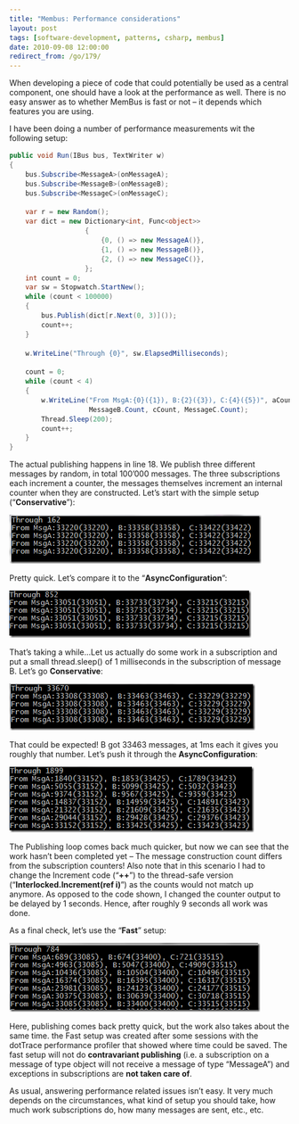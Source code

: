 ```yaml
---
title: "Membus: Performance considerations"
layout: post
tags: [software-development, patterns, csharp, membus]
date: 2010-09-08 12:00:00
redirect_from: /go/179/
---
```


When developing a piece of code that could potentially be used as a central component, one should have a look at the performance as well. There is no easy answer as to whether MemBus is fast or not – it depends which features you are using.

I have been doing a number of performance measurements wit the following setup:

```csharp
public void Run(IBus bus, TextWriter w)
{
    bus.Subscribe<MessageA>(onMessageA);
    bus.Subscribe<MessageB>(onMessageB);
    bus.Subscribe<MessageC>(onMessageC);

    var r = new Random();
    var dict = new Dictionary<int, Func<object>>
                   {
                       {0, () => new MessageA()},
                       {1, () => new MessageB()},
                       {2, () => new MessageC()},
                   };
    int count = 0;
    var sw = Stopwatch.StartNew();
    while (count < 100000)
    {
        bus.Publish(dict[r.Next(0, 3)]());
        count++;
    }

    w.WriteLine("Through {0}", sw.ElapsedMilliseconds);

    count = 0;
    while (count < 4)
    {
        w.WriteLine("From MsgA:{0}({1}), B:{2}({3}), C:{4}({5})", aCount, MessageA.Count, bCount,
                    MessageB.Count, cCount, MessageC.Count);
        Thread.Sleep(200);
        count++;
    }
}
```

The actual publishing happens in line 18. We publish three different messages by random, in total 100’000 messages. The three subscriptions each increment a counter, the messages themselves increment an internal counter when they are constructed. Let’s start with the simple setup (“**Conservative**”):

![image](/assets/image_5314e329-cdb9-4cdc-82d8-2245ebc72749.png "image") 

Pretty quick. Let’s compare it to the “**AsyncConfiguration**”:

![image](/assets/image_e3e558bc-b06e-4827-bf63-59863e4ff134.png "image") 

That’s taking a while...Let us actually do some work in a subscription and put a small thread.sleep() of 1 milliseconds in the subscription of message B. Let’s go **Conservative**:

![image](/assets/image_26fb2203-0e83-4070-a1b7-93ac4c8c9dab.png "image") 

That could be expected! B got 33463 messages, at 1ms each it gives you roughly that number. Let’s push it through the **AsyncConfiguration**:

![image](/assets/image_4f1ee625-b549-4ff8-933f-35ee48eb3165.png "image") 

The Publishing loop comes back much quicker, but now we can see that the work hasn’t been completed yet – The message construction count differs from the subscription counters! Also note that in this scenario I had to change the Increment code (“**++**”) to the thread-safe version (“**Interlocked.Increment(ref i)**”) as the counts would not match up anymore. As opposed to the code shown, I changed the counter output to be delayed by 1 seconds. Hence, after roughly 9 seconds all work was done.

As a final check, let’s use the “**Fast**” setup:

![image](/assets/image_7519dc98-15d1-439f-aa9f-1ac3a30d139a.png "image") 

Here, publishing comes back pretty quick, but the work also takes about the same time. the Fast setup was created after some sessions with the dotTrace performance profiler that showed where time could be saved. The fast setup will not do **contravariant publishing** (i.e. a subscription on a message of type object will not receive a message of type “MessageA”) and exceptions in subscriptions are **not taken care of**.

As usual, answering performance related issues isn’t easy. It very much depends on the circumstances, what kind of setup you should take, how much work subscriptions do, how many messages are sent, etc., etc.